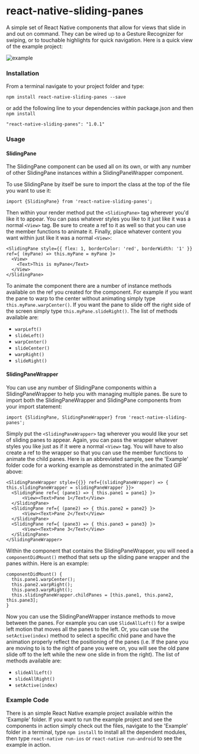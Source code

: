 # react-native-sliding-panes

A simple set of React Native components that allow for views that slide in and out on command. They can be wired up to a Gesture Recognizer for swiping, or to touchable highlights for quick navigation. Here is a quick view of the example project:

![example](http://i.imgur.com/cYui5Uf.gif)

### Installation

From a terminal navigate to your project folder and type: 

`npm install react-native-sliding-panes --save`

or add the following line to your dependencies within package.json and then `npm install`

`"react-native-sliding-panes": "1.0.1"`

### Usage
#### SlidingPane

The SlidingPane component can be used all on its own, or with any number of other SlidingPane instances within a SlidingPaneWrapper component. 

To use SlidingPane by itself be sure to import the class at the top of the file you want to use it: 

`import {SlidingPane} from 'react-native-sliding-panes';`

Then within your render method put the `<SlidingPane>` tag wherever you'd like it to appear. You can pass whatever styles you like to it just like it was a normal `<View>` tag. Be sure to create a ref to it as well so that you can use the member functions to animate it. Finally, place whatever content you want within just like it was a normal `<View>`:

```
<SlidingPane style={{ flex: 1, borderColor: 'red', borderWidth: '1' }} ref={ (myPane) => this.myPane = myPane }>
  <View>
    <Text>This is myPane</Text>
  </View>
</SlidingPane>
```

To animate the component there are a number of instance methods available on the ref you created for the component. For example if you want the pane to warp to the center without animating simply type `this.myPane.warpCenter()`. If you want the pane to slide off the right side of the screen simply type `this.myPane.slideRight()`. The list of methods available are:

* `warpLeft()`
* `slideLeft()`
* `warpCenter()`
* `slideCenter()`
* `warpRight()`
* `slideRight()`

#### SlidingPaneWrapper

You can use any number of SlidingPane components within a SlidingPaneWrapper to help you with managing multiple panes. Be sure to import both the SlidingPaneWrapper and SlidingPane components from your import statement:

`import {SlidingPane, SlidingPaneWrapper} from 'react-native-sliding-panes';`

Simply put the `<SlidingPaneWrapper>` tag wherever you would like your set of sliding panes to appear. Again, you can pass the wrapper whatever styles you like just as if it were a normal `<View>` tag. You will have to also create a ref to the wrapper so that you can use the member functions to animate the child panes. Here is an abbreviated sample, see the 'Example' folder code for a working example as demonstrated in the animated GIF above:

```
<SlidingPaneWrapper style={{}} ref={(slidingPaneWrapper) => { this.slidingPaneWrapper = slidingPaneWrapper }}>
  <SlidingPane ref={ (pane1) => { this.pane1 = pane1} }>
      <View><Text>Pane 1</Text</View>
  </SlidingPane>
  <SlidingPane ref={ (pane2) => { this.pane2 = pane2} }>
      <View><Text>Pane 2</Text</View>
  </SlidingPane>
  <SlidingPane ref={ (pane3) => { this.pane3 = pane3} }>
      <View><Text>Pane 3</Text</View>
  </SlidingPane>
</SlidingPaneWrapper>
``` 

Within the component that contains the SlidingPaneWrapper, you will need a `componentDidMount()` method that sets up the sliding pane wrapper and the panes within. Here is an example:

```
componentDidMount() {
  this.pane1.warpCenter();
  this.pane2.warpRight();
  this.pane3.warpRight();
  this.slidingPaneWrapper.childPanes = [this.pane1, this.pane2, this.pane3];
}
```

Now you can use the SlidingPaneWrapper instance methods to move between the panes. For example you can use `SlideAllLeft()` for a swipe left motion that moves all the panes to the left. Or, you can use the `setActive(index)` method to select a specific chid pane and have the animation properly reflect the positioning of the panes (i.e. If the pane you are moving to is to the right of pane you were on, you will see the old pane slide off to the left while the new one slide in from the right). The list of methods available are:

* `slideAllLeft()`
* `slideAllRight()`
* `setActive(index)` 

### Example Code

There is an simple React Native example project available within the 'Example' folder. If you want to run the example project and see the components in action simply check out the files, navigate to the 'Example' folder in a terminal, type `npm install` to install all the dependent modules, then type `react-native run-ios` or `react-native run-android` to see the example in action.
